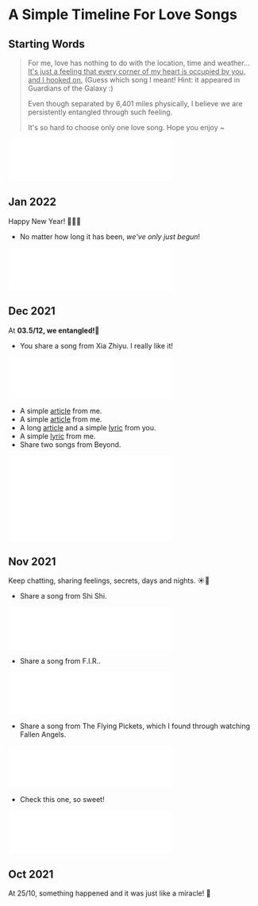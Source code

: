 # A Simple Timeline For Love Songs

## Starting Words

> For me, love has nothing to do with the location, time and weather... <u>It's just a feeling that every corner of my heart is occupied by you, and I hooked on.</u> (Guess which song I meant! Hint: it appeared in Guardians of the Galaxy :) 
>
> Even though separated by 6,401 miles physically, I believe we are persistently entangled through such feeling.
>
> It's so hard to choose only one love song.  Hope you enjoy ~

<iframe frameborder="no" border="0" marginwidth="0" marginheight="0" width=330 height=86 src="//music.163.com/outchain/player?type=2&id=210884&auto=1&height=66"></iframe>

## Jan 2022

Happy New Year! 🎉🎉🎉 

- No matter how long it has been, *we've only just begun*!
<iframe frameborder="no" border="0" marginwidth="0" marginheight="0" width=330 height=86 src="//music.163.com/outchain/player?type=2&id=3986351&auto=1&height=66"></iframe>

## Dec 2021

At **03.5/12, we entangled!**🥰
- You share a song from Xia Zhiyu. I really like it!
<iframe frameborder="no" border="0" marginwidth="0" marginheight="0" width=330 height=86 src="//music.163.com/outchain/player?type=2&id=1299550338&auto=1&height=66"></iframe>

- A simple [article](./assets/2021/06-12-a.png) from me.  
- A simple [article](./assets/2021/12-12-a.png) from me.
- A long [article](./assets/2021/16-12-a.jpg) and a simple [lyric](./assets/2021/16-12-ly.jpg) from you.
- A simple [lyric](./assets/2021/21-12-ly.jpg) from me.
- Share two songs from Beyond.

<iframe frameborder="no" border="0" marginwidth="0" marginheight="0" width=330 height=86 src="//music.163.com/outchain/player?type=2&id=347241&auto=1&height=66"></iframe>

<iframe frameborder="no" border="0" marginwidth="0" marginheight="0" width=330 height=86 src="//music.163.com/outchain/player?type=2&id=347043&auto=1&height=66"></iframe>

## Nov 2021

Keep chatting, sharing feelings, secrets, days and nights. ☀️🌙
- Share a song from Shi Shi.

<iframe frameborder="no" border="0" marginwidth="0" marginheight="0" width=330 height=86 src="//music.163.com/outchain/player?type=2&id=1323304922&auto=1&height=66"></iframe>

- Share a song from F.I.R..

<iframe frameborder="no" border="0" marginwidth="0" marginheight="0" width=330 height=86 src="//music.163.com/outchain/player?type=2&id=354220&auto=1&height=66"></iframe>

- Share a song from The Flying Pickets, which I found through watching Fallen Angels.
<iframe frameborder="no" border="0" marginwidth="0" marginheight="0" width=330 height=86 src="//music.163.com/outchain/player?type=2&id=19222036&auto=1&height=66"></iframe>

- Check this one, so sweet!
<iframe frameborder="no" border="0" marginwidth="0" marginheight="0" width=330 height=86 src="//music.163.com/outchain/player?type=2&id=22491660&auto=1&height=66"></iframe>

## Oct 2021

At 25/10, something happened and it was just like a miracle! 🎇



